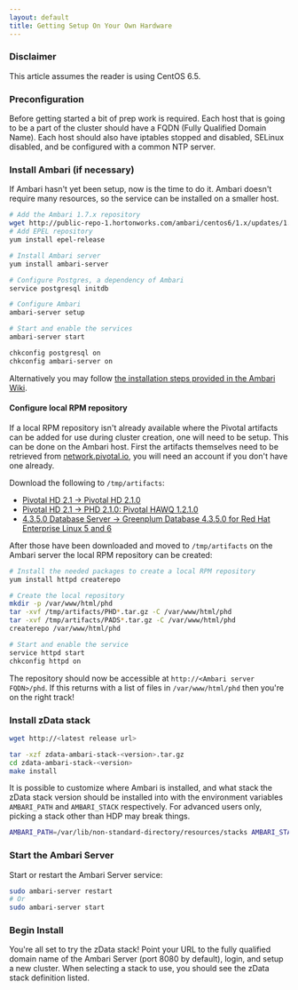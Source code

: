 ```yaml
---
layout: default
title: Getting Setup On Your Own Hardware
---
```


### Disclaimer
This article assumes the reader is using CentOS 6.5.

### Preconfiguration

Before getting started a bit of prep work is required.  Each host that is going to be a part of the cluster should have a FQDN (Fully Qualified Domain Name).  Each host should also have iptables stopped and disabled, SELinux disabled, and be configured with a common NTP server.

### Install Ambari (if necessary)

If Ambari hasn't yet been setup, now is the time to do it.  Ambari doesn't require many resources, so the service can be installed on a smaller host.

```sh
# Add the Ambari 1.7.x repository
wget http://public-repo-1.hortonworks.com/ambari/centos6/1.x/updates/1.7.0/ambari.repo -O /etc/yum.repos.d/ambari.repo
# Add EPEL repository
yum install epel-release

# Install Ambari server
yum install ambari-server

# Configure Postgres, a dependency of Ambari
service postgresql initdb

# Configure Ambari
ambari-server setup

# Start and enable the services
ambari-server start

chkconfig postgresql on
chkconfig ambari-server on
```

Alternatively you may follow <a href="https://cwiki.apache.org/confluence/display/AMBARI/Ambari+User+Guides" target="_blank">the installation steps provided in the Ambari Wiki</a>.

#### Configure local RPM repository

If a local RPM repository isn't already available where the Pivotal artifacts can be added for use during cluster creation, one will need to be setup.  This can be done on the Ambari host.  First the artifacts themselves need to be retrieved from [network.pivotal.io](https://network.pivotal.io), you will need an account if you don't have one already.

Download the following to `/tmp/artifacts`:

- [Pivotal HD 2.1 -> Pivotal HD 2.1.0](https://network.pivotal.io/products/pivotal-hd#/releases/2-1)
- [Pivotal HD 2.1 -> PHD 2.1.0: Pivotal HAWQ 1.2.1.0](https://network.pivotal.io/products/pivotal-hd#/releases/2-1)
- [4.3.5.0 Database Server -> Greenplum Database 4.3.5.0 for Red Hat Enterprise Linux 5 and 6](https://network.pivotal.io/products/pivotal-gpdb)

After those have been downloaded and moved to `/tmp/artifacts` on the Ambari server the local RPM repository can be created:

```sh
# Install the needed packages to create a local RPM repository
yum install httpd createrepo

# Create the local repository
mkdir -p /var/www/html/phd
tar -xvf /tmp/artifacts/PHD*.tar.gz -C /var/www/html/phd
tar -xvf /tmp/artifacts/PADS*.tar.gz -C /var/www/html/phd
createrepo /var/www/html/phd

# Start and enable the service
service httpd start
chkconfig httpd on
```

The repository should now be accessible at `http://<Ambari server FQDN>/phd`.  If this returns with a list of files in `/var/www/html/phd` then you're on the right track!


### Install zData stack

```sh
wget http://<latest release url>

tar -xzf zdata-ambari-stack-<version>.tar.gz
cd zdata-ambari-stack-<version>
make install
```

It is possible to customize where Ambari is installed, and what stack the zData stack version should be installed into with the environment variables `AMBARI_PATH` and `AMBARI_STACK` respectively.  For advanced users only, picking a stack other than HDP may break things.

```sh
AMBARI_PATH=/var/lib/non-standard-directory/resources/stacks AMBARI_STACK=PHD make install
```

### Start the Ambari Server
Start or restart the Ambari Server service:

```sh
sudo ambari-server restart
# Or
sudo ambari-server start
```

### Begin Install
You're all set to try the zData stack!  Point your URL to the fully qualified domain name of the Ambari Server (port 8080 by default), login, and setup a new cluster. When selecting a stack to use, you should see the zData stack definition listed.